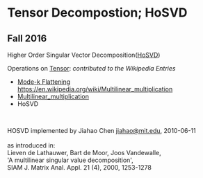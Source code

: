# Tensor Decompostion; HoSVD
## Fall 2016

Higher Order Singular Vector Decomposition([HoSVD](https://en.wikipedia.org/wiki/Higher-order_singular_value_decomposition))

Operations on [Tensor](https://en.wikipedia.org/wiki/Tensor): *contributed to the Wikipedia Entries*

* [Mode-k Flattening](https://en.wikipedia.org/wiki/Mode-k_flattening)
https://en.wikipedia.org/wiki/Multilinear_multiplication
* [Multilinear_multiplication](https://en.wikipedia.org/wiki/Multilinear_multiplication)
* HoSVD
<br/>


HOSVD implemented by Jiahao Chen <jiahao@mit.edu>, 2010-06-11 \
\
as introduced in: \
    Lieven de Lathauwer, Bart de Moor, Joos Vandewalle, \
    'A multilinear singular value decomposition', \
    SIAM J. Matrix Anal. Appl. 21 (4), 2000, 1253-1278

